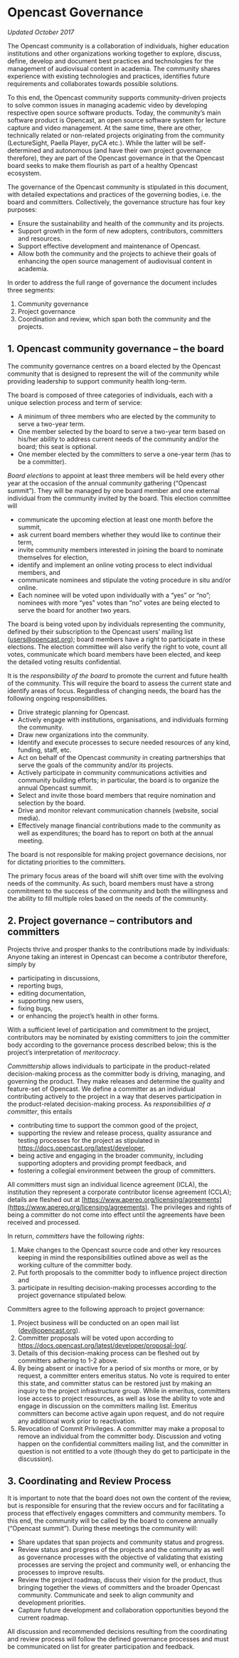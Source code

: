 # Opencast Governance
*Updated October 2017*

The Opencast community is a collaboration of individuals, higher education institutions and other organizations working
together to explore, discuss, define, develop and document best practices and technologies for the management of
audiovisual content in academia. The community shares experience with existing technologies and practices, identifies
future requirements and collaborates towards possible solutions.

To this end, the Opencast community supports community-driven projects to solve common issues in managing academic
video by developing respective open source software products. Today, the community’s main software product is Opencast,
an open source software system for lecture capture and video management. At the same time, there are other,
technically related or non-related projects originating from the community (LectureSight, Paella Player, pyCA etc.).
While the latter will be self-determined and autonomous (and have their own project governance therefore), they are
part of the Opencast governance in that the Opencast board seeks to make them flourish as part of a healthy Opencast
ecosystem.

The governance of the Opencast community is stipulated in this document, with detailed expectations and practices of
the governing bodies, i.e. the board and committers. Collectively, the governance structure has four key purposes:

- Ensure the sustainability and health of the community and its projects.
- Support growth in the form of new adopters, contributors, committers and resources.
- Support effective development and maintenance of Opencast.
- Allow both the community and the projects to achieve their goals of enhancing the open source management of
  audiovisual content in academia.

In order to address the full range of governance the document includes three segments:

1. Community governance
2. Project governance
3. Coordination and review, which span both the community and the projects.

## 1. Opencast community governance – the board

The community governance centres on a board elected by the Opencast community that is designed to represent the will of
the community while providing leadership to support community health long-term.

The board is composed of three categories of individuals, each with a unique selection process and term of service:

- A minimum of three members who are elected by the community to serve a two-year term.
- One member selected by the board to serve a two-year term based on his/her ability to address current needs of the
  community and/or the board; this seat is optional.
- One member elected by the committers to serve a one-year term (has to be a committer).

*Board elections* to appoint at least three members will be held every other year at the occasion of the annual
community gathering (“Opencast summit”). They will be managed by one board member and one external individual from the
community invited by the board. This election committee will

- communicate the upcoming election at least one month before the summit,
- ask current board members whether they would like to continue their term,
- invite community members interested in joining the board to nominate themselves for election,
- identify and implement an online voting process to elect individual members, and
- communicate nominees and stipulate the voting procedure in situ and/or online.
- Each nominee will be voted upon individually with a “yes” or “no”; nominees with more “yes” votes than “no” votes are
  being elected to serve the board for another two years.

The board is being voted upon by individuals representing the community, defined by their subscription to the Opencast
users’ mailing list (users@opencast.org); board members have a right to participate in these elections. The election
committee will also verify the right to vote, count all votes, communicate which board members have been elected, and
keep the detailed voting results confidential.

It is the *responsibility of the board* to promote the current and future health of the community. This will require
the board to assess the current state and identify areas of focus. Regardless of changing needs, the board has the
following ongoing responsibilities.

- Drive strategic planning for Opencast.
- Actively engage with institutions, organisations, and individuals forming the community.
- Draw new organizations into the community.
- Identify and execute processes to secure needed resources of any kind, funding, staff, etc.
- Act on behalf of the Opencast community in creating partnerships that serve the goals of the community and/or
  its projects.
- Actively participate in community communications activities and community building efforts; in particular, the
  board is to organize the annual Opencast summit.
- Select and invite those board members that require nomination and selection by the board.
- Drive and monitor relevant communication channels (website, social media).
- Effectively manage financial contributions made to the community as well as expenditures; the board has to
  report on both at the annual meeting.

The board is not responsible for making project governance decisions, nor for dictating priorities to the committers.

The primary focus areas of the board will shift over time with the evolving needs of the community. As such, board
members must have a strong commitment to the success of the community and both the willingness and the ability to fill
multiple roles based on the needs of the community.

## 2. Project governance – contributors and committers

Projects thrive and prosper thanks to the contributions made by individuals: Anyone taking an interest in Opencast can
become a contributor therefore, simply by

- participating in discussions,
- reporting bugs,
- editing documentation,
- supporting new users,
- fixing bugs,
- or enhancing the project’s health in other forms.

With a sufficient level of participation and commitment to the project, contributors may be nominated by existing
committers to join the committer body according to the governance process described below; this is the project’s
interpretation of *meritocracy*.

*Committership* allows individuals to participate in the product-related decision-making process as the committer body
is driving, managing, and governing the product.  They make releases and determine the quality and feature-set of
Opencast. We define a committer as an individual contributing actively to the project in a way that deserves
participation in the product-related decision-making process. As *responsibilities of a committer*, this entails

- contributing time to support the common good of the project,
- supporting the review and release process, quality assurance and testing processes for the project as stipulated
  in https://docs.opencast.org/latest/developer,
- being active and engaging in the broader community, including supporting adopters and providing prompt feedback, and
- fostering a collegial environment between the group of committers.

All committers must sign an individual licence agreement (ICLA), the institution they represent a corporate contributor
license agreement (CCLA); details are fleshed out at
[https://www.apereo.org/licensing/agreements](https://www.apereo.org/licensing/agreements).
The privileges and rights of being a committer do not come into effect until the agreements have been received and
processed.

In return, *committers* have the following *rights*:

1. Make changes to the Opencast source code and other key resources keeping in mind the responsibilities outlined above
as well as the working culture of the committer body.
2. Put forth proposals to the committer body to influence project direction and
3. participate in resulting decision-making processes according to the project governance stipulated below.

Committers agree to the following approach to project governance:

1. Project business will be conducted on an open mail list (dev@opencast.org).
2. Committer proposals will be voted upon according to https://docs.opencast.org/latest/developer/proposal-log/.
3. Details of this decision-making process can be fleshed out by committers adhering to 1-2 above.
4. By being absent or inactive for a period of six months or more, or by request, a committer enters emeritus status.
   No vote is required to enter this state, and committer status can be restored just by making an inquiry to the project
   infrastructure group.  While in emeritus, committers lose access to project resources, as well as lose the ability
   to vote and engage in discussion on the committers mailing list. Emeritus committers can become active again upon
   request, and do not require any additional work prior to reactivation.
5. Revocation of Commit Privileges.  A committer may make a proposal to remove an individual from the committer body.
   Discussion and voting happen on the confidential committers mailing list, and the committer in question is not
   entitled to a vote (though they do get to participate in the discussion).

## 3. Coordinating and Review Process

It is important to note that the board does not own the content of the review, but is responsible for ensuring that the
review occurs and for facilitating a process that effectively engages committers and community members. To this end,
the community will be called by the board to convene annually (“Opencast summit”). During these meetings the
community will:

- Share updates that span projects and community status and progress.
- Review status and progress of the projects and the community as well as governance processes with the objective of
  validating that existing processes are serving the project and community well, or enhancing the processes to improve
  results.
- Review the project roadmap, discuss their vision for the product, thus bringing together the views of committers and
  the broader Opencast community. Communicate and seek to align community and development priorities.
- Capture future development and collaboration opportunities beyond the current roadmap.

All discussion and recommended decisions resulting from the coordinating and review process will follow the defined
governance processes and must be communicated on list for greater participation and feedback.
